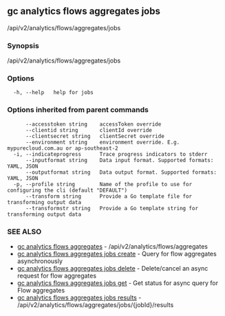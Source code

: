 ## gc analytics flows aggregates jobs

/api/v2/analytics/flows/aggregates/jobs

### Synopsis

/api/v2/analytics/flows/aggregates/jobs

### Options

```
  -h, --help   help for jobs
```

### Options inherited from parent commands

```
      --accesstoken string    accessToken override
      --clientid string       clientId override
      --clientsecret string   clientSecret override
      --environment string    environment override. E.g. mypurecloud.com.au or ap-southeast-2
  -i, --indicateprogress      Trace progress indicators to stderr
      --inputformat string    Data input format. Supported formats: YAML, JSON
      --outputformat string   Data output format. Supported formats: YAML, JSON
  -p, --profile string        Name of the profile to use for configuring the cli (default "DEFAULT")
      --transform string      Provide a Go template file for transforming output data
      --transformstr string   Provide a Go template string for transforming output data
```

### SEE ALSO

* [gc analytics flows aggregates](gc_analytics_flows_aggregates.html)	 - /api/v2/analytics/flows/aggregates
* [gc analytics flows aggregates jobs create](gc_analytics_flows_aggregates_jobs_create.html)	 - Query for flow aggregates asynchronously
* [gc analytics flows aggregates jobs delete](gc_analytics_flows_aggregates_jobs_delete.html)	 - Delete/cancel an async request for flow aggregates
* [gc analytics flows aggregates jobs get](gc_analytics_flows_aggregates_jobs_get.html)	 - Get status for async query for Flow aggregates
* [gc analytics flows aggregates jobs results](gc_analytics_flows_aggregates_jobs_results.html)	 - /api/v2/analytics/flows/aggregates/jobs/{jobId}/results


